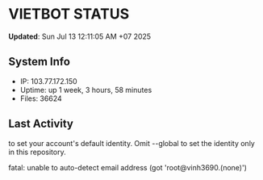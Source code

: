# VIETBOT STATUS
**Updated**: Sun Jul 13 12:11:05 AM +07 2025

## System Info
- IP: 103.77.172.150
- Uptime: up 1 week, 3 hours, 58 minutes
- Files: 36624

## Last Activity

to set your account's default identity.
Omit --global to set the identity only in this repository.

fatal: unable to auto-detect email address (got 'root@vinh3690.(none)')
